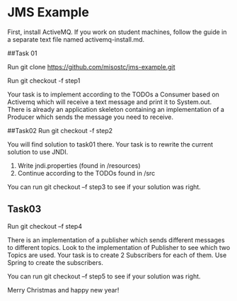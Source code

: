 # JMS Example

First, install ActiveMQ. If you work on student machines, follow the guide in a separate text file named activemq-install.md.

##Task 01

Run git clone https://github.com/misostc/jms-example.git

Run git checkout -f step1

Your task is to implement according to the TODOs a Consumer based on Activemq which will receive a text message and print it to System.out. There is already an application skeleton containing an implementation of a Producer which sends the message you need to receive.

##Task02
Run git checkout -f step2

You will find solution to task01 there. Your task is to rewrite the current solution to use JNDI. 

1.	Write jndi.properties (found in /resources)
2.	Continue according to the TODOs found in /src

You can run git checkout –f step3 to see if your solution was right.

## Task03
Run git checkout –f step4

There is an implementation of a publisher which sends different messages to different topics. 
Look to the implementation of Publisher to see which two Topics are used. 
Your task is to create 2 Subscribers for each of them. Use Spring to create the subscribers. 

You can run git checkout –f step5 to see if your solution was right.

Merry Christmas and happy new year!






